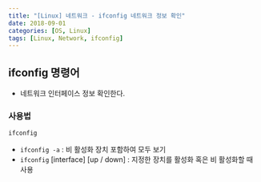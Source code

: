 ```yaml
---
title: "[Linux] 네트워크 - ifconfig 네트워크 정보 확인"
date: 2018-09-01
categories: [OS, Linux]
tags: [Linux, Network, ifconfig]
---
```


## ifconfig 명령어

- 네트워크 인터페이스 정보 확인한다.

### 사용법

```bash
ifconfig
```

- `ifconfig -a` : 비 활성화 장치 포함하여 모두 보기
- `ifconfig` [interface] [up / down] : 지정한 장치를 활성화 혹은 비 활성화할 때 사용